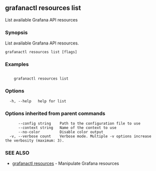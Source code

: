 ## grafanactl resources list

List available Grafana API resources

### Synopsis

List available Grafana API resources.

```
grafanactl resources list [flags]
```

### Examples

```

	grafanactl resources list

```

### Options

```
  -h, --help   help for list
```

### Options inherited from parent commands

```
      --config string    Path to the configuration file to use
      --context string   Name of the context to use
      --no-color         Disable color output
  -v, --verbose count    Verbose mode. Multiple -v options increase the verbosity (maximum: 3).
```

### SEE ALSO

* [grafanactl resources](grafanactl_resources.md)	 - Manipulate Grafana resources

